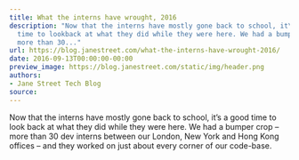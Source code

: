 ```yaml
---
title: What the interns have wrought, 2016
description: "Now that the interns have mostly gone back to school, it\u2019s a good
  time to lookback at what they did while they were here. We had a bumper crop \u2013
  more than 30..."
url: https://blog.janestreet.com/what-the-interns-have-wrought-2016/
date: 2016-09-13T00:00:00-00:00
preview_image: https://blog.janestreet.com/static/img/header.png
authors:
- Jane Street Tech Blog
source:
---
```


<p>Now that the interns have mostly gone back to school, it&rsquo;s a good time to look
back at what they did while they were here. We had a bumper crop &ndash; more than 30
dev interns between our London, New York and Hong Kong offices &ndash; and they
worked on just about every corner of our code-base.</p>


